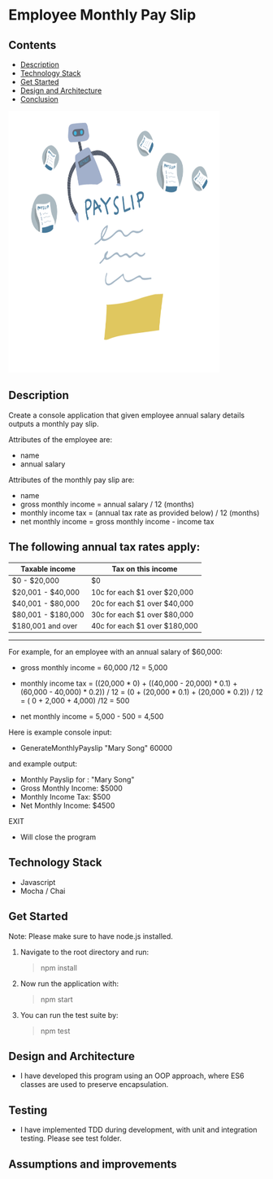 # Employee Monthly Pay Slip

## Contents

- [Description](#description)
- [Technology Stack](#technology-stack)
- [Get Started](#get-started)
- [Design and Architecture](#design-and-architecture)
- [Conclusion](#conclusion)

<img src="payslip.png" alt="payslip" width="415" height="515"/>

## Description

Create a console application that given employee annual salary details outputs a monthly pay slip.

Attributes of the employee are:

- name
- annual salary

Attributes of the monthly pay slip are:

- name
- gross monthly income = annual salary / 12 (months)
- monthly income tax = (annual tax rate as provided below) / 12 (months)
- net monthly income = gross monthly income - income tax

## The following annual tax rates apply:

| Taxable income     | Tax on this income            |
| ------------------ | ----------------------------- |
| $0 - $20,000       | \$0                           |
| $20,001 - $40,000  | 10c for each $1 over $20,000  |
| $40,001 - $80,000  | 20c for each $1 over $40,000  |
| $80,001 - $180,000 | 30c for each $1 over $80,000  |
| \$180,001 and over | 40c for each $1 over $180,000 |

---

For example, for an employee with an annual salary of \$60,000:

- gross monthly income
  = 60,000 /12
  = 5,000

- monthly income tax
  = ((20,000 \* 0) + ((40,000 - 20,000) \* 0.1) + (60,000 - 40,000) \* 0.2)) / 12
  = (0 + (20,000 \* 0.1) + (20,000 \* 0.2)) / 12
  = ( 0 + 2,000 + 4,000) /12
  = 500

- net monthly income
  = 5,000 - 500
  = 4,500

Here is example console input:

- GenerateMonthlyPayslip "Mary Song" 60000

and example output:

- Monthly Payslip for : "Mary Song"
- Gross Monthly Income: \$5000
- Monthly Income Tax: \$500
- Net Monthly Income: \$4500

EXIT

- Will close the program

## Technology Stack

- Javascript
- Mocha / Chai

## Get Started

Note: Please make sure to have node.js installed.

1. Navigate to the root directory and run:

   > npm install

2. Now run the application with:

   > npm start

3. You can run the test suite by:
   > npm test

## Design and Architecture

- I have developed this program using an OOP approach, where ES6 classes are used to preserve encapsulation.

## Testing

- I have implemented TDD during development, with unit and integration testing. Please see test folder.

## Assumptions and improvements
